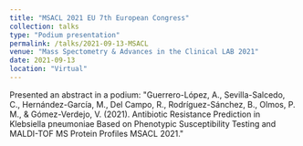 ```yaml
---
title: "MSACL 2021 EU 7th European Congress"
collection: talks
type: "Podium presentation"
permalink: /talks/2021-09-13-MSACL
venue: "Mass Spectometry & Advances in the Clinical LAB 2021"
date: 2021-09-13
location: "Virtual"
---
```


Presented an abstract in a podium: "Guerrero-López, A., Sevilla-Salcedo, C., Hernández-García, M., Del Campo, R., Rodríguez-Sánchez, B., Olmos, P. M., & Gómez-Verdejo, V. (2021). Antibiotic Resistance Prediction in Klebsiella pneumoniae Based on Phenotypic Susceptibility Testing and MALDI-TOF MS Protein Profiles MSACL 2021."
